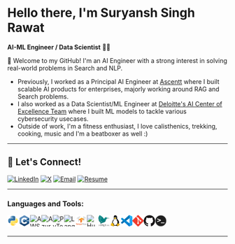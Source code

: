 # Hello there, I'm Suryansh Singh Rawat

**AI-ML Engineer / Data Scientist** 👨‍💻

👋 Welcome to my GitHub! I'm an AI Engineer with a strong interest in solving real-world problems in Search and NLP. 
* Previously, I worked as a Principal AI Engineer at [Ascentt](https://www.ascentt.com/) where I built scalable AI products for enterprises, majorly working around RAG and Search problems. 
* I also worked as a Data Scientist/ML Engineer at [Deloitte's AI Center of Excellence Team](https://www.deloitte.com/in/en/about/press-room/deloitte-unveils-global-ai-simulation-centre-of-excellence.html) where I built ML models to tackle various cybersecurity usecases.
* Outside of work, I'm a fitness enthusiast, I love calisthenics, trekking, cooking, music and I'm a beatboxer as well :) 

---

## 🤝 Let's Connect!  

[![LinkedIn](https://img.shields.io/badge/LinkedIn-Suryansh%20Singh%20Rawat-blue?style=flat-square&logo=linkedin)](https://linkedin.com/in/suryansh-singh-rawat)
[![X](https://img.shields.io/badge/X-Follow%20%40snareyansh-black?style=flat-square&logo=x)](https://x.com/snareyansh)
[![Email](https://img.shields.io/badge/Email-suryanshsinghrawat%40gmail.com-red?style=flat-square&logo=gmail)](mailto:suryanshsinghrawat@gmail.com)
[![Resume](https://img.shields.io/badge/Resume-View%20Now-blue?style=flat-square&logo=googledrive)](https://drive.google.com/file/d/10r-WergwFNeBtdZlAbVodRn65vY9nzuQ/view?usp=sharing)

---


### Languages and Tools:
<div>
<img align="left" alt="Python" width="26px" height="26px" title="Python" src="https://raw.githubusercontent.com/github/explore/80688e429a7d4ef2fca1e82350fe8e3517d3494d/topics/python/python.png"/>
<img align="left" alt="C++" width="26px" height="26px"title="C++" src="https://raw.githubusercontent.com/github/explore/80688e429a7d4ef2fca1e82350fe8e3517d3494d/topics/cpp/cpp.png" />
<img align="left" alt="AWS" width="26px" height="26px" title="AWS" src="https://github.com/gilbarbara/logos/blob/main/logos/aws.svg" />
<img align="left" alt="Azure" width="26px" height="26px" title="Azure" src="https://github.com/gilbarbara/logos/blob/main/logos/microsoft-azure.svg" /> 
<img align="left" alt="PyTorch" width="26px" height="26px"title="PyTorch" src="https://github.com/pytorch/pytorch/blob/main/docs/source/_static/img/pytorch-logo-flame.png" />
<img align="left" alt="Langchain" width="26px" height="26px"title="Langchain" src="https://github.com/langchain-ai/langchain/blob/master/docs/static/img/brand/favicon.png" />
<img align="left" alt="TF" width="26px" height="26px" title="TensorFlow" src="https://raw.githubusercontent.com/github/explore/80688e429a7d4ef2fca1e82350fe8e3517d3494d/topics/tensorflow/tensorflow.png" />
<img align="left" alt="HuggingFace" width="26px" height="26px" title="HuggingFace" src="https://github.com/gilbarbara/logos/blob/main/logos/hugging-face-icon.svg" />
<img align="left" alt="LaTeX" width="26px" height="26px" title="LaTeX" src="https://raw.githubusercontent.com/github/explore/80688e429a7d4ef2fca1e82350fe8e3517d3494d/topics/latex/latex.png" />
<img align="left" alt="Linux" width="26px" height="26px"title="Linux" src="https://raw.githubusercontent.com/github/explore/80688e429a7d4ef2fca1e82350fe8e3517d3494d/topics/linux/linux.png" />
<img align="left" alt="Visual Studio Code" width="26px" height="26px" title="VSCode" src="https://raw.githubusercontent.com/github/explore/80688e429a7d4ef2fca1e82350fe8e3517d3494d/topics/visual-studio-code/visual-studio-code.png" />
<img align="left" alt="Git" width="26px"  height="26px" title="Git" src="https://raw.githubusercontent.com/github/explore/80688e429a7d4ef2fca1e82350fe8e3517d3494d/topics/git/git.png" />
<img align="left" alt="GitHub" width="26px" height="26px" title="GitHub" src="https://raw.githubusercontent.com/github/explore/78df643247d429f6cc873026c0622819ad797942/topics/github/github.png" />
<img align="left" alt="Terminal" width="26px"  height="26px" title="Terminal" src="https://raw.githubusercontent.com/github/explore/80688e429a7d4ef2fca1e82350fe8e3517d3494d/topics/terminal/terminal.png" />
</div>

<br/><br/>

---
